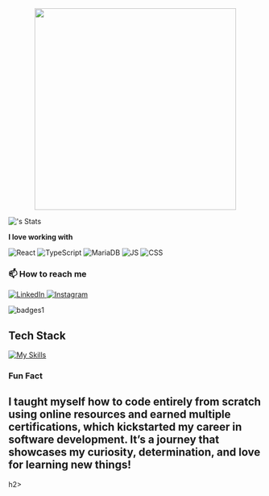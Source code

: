 <div id="header" align="center">
  <img src="https://media4.giphy.com/media/v1.Y2lkPTc5MGI3NjExZDN6MXI5NGcxbmkzbXo2cmRkMjg5b2J3OTgyNGI4aGlnZG9sNzVneSZlcD12MV9pbnRlcm5hbF9naWZfYnlfaWQmY3Q9Zw/1MSVKRopegDjYONwdF/giphy.gif" width="400" h/>
</div>

![<username>'s Stats](https://github-readme-stats.vercel.app/api?username=OkuhleM&theme=vue-dark&show_icons=true&hide_border=true&count_private=true)

**I love working with**

<div display="flex">
  <img src="https://img.shields.io/badge/react-%2320232a.svg?style=for-the-badge&logo=react&logoColor=%2361DAFB" alt="React"/>
  <img src="https://img.shields.io/badge/typescript-%23007ACC.svg?style=for-the-badge&logo=typescript&logoColor=white" alt="TypeScript"/>
  <img src="https://encrypted-tbn0.gstatic.com/images?q=tbn:ANd9GcQGGT_pnMHJdps9fGjcDaFSqcfFxO2E7BQk4g&s" alt="MariaDB"/>
  <img src="https://encrypted-tbn0.gstatic.com/images?q=tbn:ANd9GcR12z9-gRe1cppl-B_7vSC20xW6YzjVUuYIEw&s&logoColor=white" alt="JS"/>
  <img src="https://img.shields.io/badge/css3-%231572B6.svg?style=for-the-badge&logo=css3&logoColor=white" alt="CSS"/>
</div>

### 📫 How to reach me

<div display="flex">
  <a href="https://www.linkedin.com/in/codewithbernard/](https://www.linkedin.com/in/lindokuhle-mazibuko-486420201/">
    <img src="https://img.shields.io/badge/linkedin-%230077B5.svg?style=for-the-badge&logo=linkedin&logoColor=white" alt="LinkedIn"/>
  </a>
 
  <a href="https://www.instagram.com/okuhle_mazibuko01/">
    <img src="https://encrypted-tbn0.gstatic.com/images?q=tbn:ANd9GcSlyxw4OjoO5ahtsV_02xWWNsMldELCpYLiig&s" alt="Instagram"/>
  </a>
</div>

![badges1](https://dev-to-uploads.s3.amazonaws.com/uploads/articles/6n8fc8zw8pawxveffitx.png)

## Tech Stack
[![My Skills](https://skillicons.dev/icons?i=js,html,css,wasm)](https://skillicons.dev)

### Fun Fact

<h2>I taught myself how to code entirely from scratch using online resources and earned multiple certifications, which kickstarted my career in software development. It’s a journey that showcases my curiosity, determination, and love for learning new things!</h2>h2>
